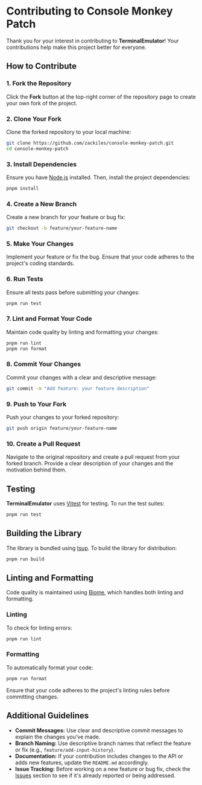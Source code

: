# Contributing to Console Monkey Patch

Thank you for your interest in contributing to **TerminalEmulator**! Your contributions help make this project better for everyone.

## How to Contribute

### 1. Fork the Repository

Click the **Fork** button at the top-right corner of the repository page to create your own fork of the project.

### 2. Clone Your Fork

Clone the forked repository to your local machine:

```bash
git clone https://github.com/zackiles/console-monkey-patch.git
cd console-monkey-patch
```

### 3. Install Dependencies

Ensure you have [Node.js](https://nodejs.org/) installed. Then, install the project dependencies:

```bash
pnpm install
```

### 4. Create a New Branch

Create a new branch for your feature or bug fix:

```bash
git checkout -b feature/your-feature-name
```

### 5. Make Your Changes

Implement your feature or fix the bug. Ensure that your code adheres to the project's coding standards.

### 6. Run Tests

Ensure all tests pass before submitting your changes:

```bash
pnpm run test
```

### 7. Lint and Format Your Code

Maintain code quality by linting and formatting your changes:

```bash
pnpm run lint
pnpm run format
```

### 8. Commit Your Changes

Commit your changes with a clear and descriptive message:

```bash
git commit -m "Add feature: your feature description"
```

### 9. Push to Your Fork

Push your changes to your forked repository:

```bash
git push origin feature/your-feature-name
```

### 10. Create a Pull Request

Navigate to the original repository and create a pull request from your forked branch. Provide a clear description of your changes and the motivation behind them.

## Testing

**TerminalEmulator** uses [Vitest](https://vitest.dev/) for testing. To run the test suites:

```bash
pnpm run test
```

## Building the Library

The library is bundled using [tsup](https://tsup.egoist.dev/). To build the library for distribution:

```bash
pnpm run build
```

## Linting and Formatting

Code quality is maintained using [Biome](https://biomejs.dev/), which handles both linting and formatting.

### Linting

To check for linting errors:

```bash
pnpm run lint
```

### Formatting

To automatically format your code:

```bash
pnpm run format
```

Ensure that your code adheres to the project's linting rules before committing changes.

## Additional Guidelines

- **Commit Messages:** Use clear and descriptive commit messages to explain the changes you've made.
- **Branch Naming:** Use descriptive branch names that reflect the feature or fix (e.g., `feature/add-input-history`).
- **Documentation:** If your contribution includes changes to the API or adds new features, update the `README.md` accordingly.
- **Issue Tracking:** Before working on a new feature or bug fix, check the [Issues](https://github.com/zackilese/console-monkey-patch/issues) section to see if it's already reported or being addressed.
